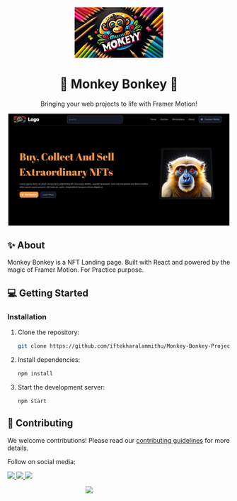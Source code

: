 <div align="center">
  <img src="public\logo.jpeg" alt="Monkey Bonkey Logo" width="200">

  <h1>🐒 Monkey Bonkey 🍌</h1>

  <p>
    <!-- Add a catchy tagline here! -->
    Bringing your web projects to life with Framer Motion!
  </p>
  <img src="image.png" alt="Monkey Bonkey" width="500">
</div>

## ✨ About

Monkey Bonkey is a NFT Landing page. Built with React and powered by the magic of Framer Motion. For Practice purpose.

## 💻 Getting Started

### Installation

1. Clone the repository:

   ```bash
   git clone https://github.com/iftekharalammithu/Monkey-Bonkey-Project.git
   ```

2. Install dependencies:

   ```bash
   npm install
   ```

3. Start the development server:
   ```bash
   npm start
   ```

## 🤝 Contributing

We welcome contributions! Please read our [contributing guidelines](CONTRIBUTING.md) for more details.

Follow on social media:

[<img src="https://user-images.githubusercontent.com/74038190/235294011-b8074c31-9097-4a65-a594-4151b58743a8.gif" width="50">
](https://x.com/M1thuChowdhury)
[<img src="https://user-images.githubusercontent.com/74038190/235294012-0a55e343-37ad-4b0f-924f-c8431d9d2483.gif" width="50">
](https://www.linkedin.com/in/iftekharalammithu/)
[<img src="https://user-images.githubusercontent.com/74038190/235294013-a33e5c43-a01c-43f6-b44d-a406d8b4ab75.gif" width="50">
](https://www.instagram.com/iftekharalammithu/)

<div style="text-align: center;">
  <a href="https://www.buymeacoffee.com/iftekharalammithu">
    <img src="https://media.giphy.com/media/o7RZbs4KAA6tvM4H6j/giphy.gif" style=" display: block; margin: auto;" width="150">
  </a>
</div>
